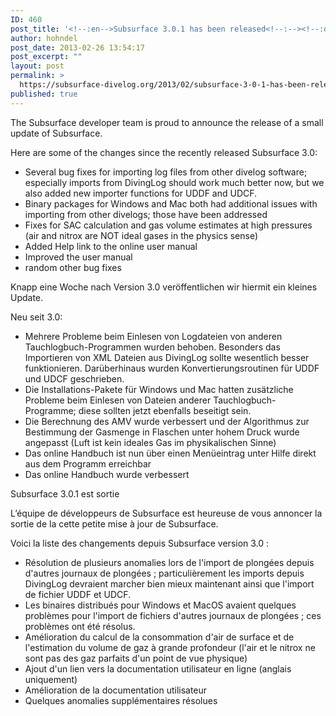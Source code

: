 ```yaml
---
ID: 460
post_title: '<!--:en-->Subsurface 3.0.1 has been released<!--:--><!--:de-->Subsurface 3.0.1 freigegeben<!--:--><!--:fr-->Subsurface 3.0.1 est sortie<!--:-->'
author: hohndel
post_date: 2013-02-26 13:54:17
post_excerpt: ""
layout: post
permalink: >
  https://subsurface-divelog.org/2013/02/subsurface-3-0-1-has-been-released/
published: true
---
```

<!--:en--><p>The Subsurface developer team is proud to announce the release of a small update of Subsurface.</p>
<p>Here are some of the changes since the recently released Subsurface 3.0:<ul>
<li> Several bug fixes for importing log files from other divelog software; especially imports from DivingLog should work much better now, but we also added new importer functions for UDDF and UDCF.</li>
<li> Binary packages for Windows and Mac both had additional issues with importing from other divelogs; those have been addressed</li>
<li> Fixes for SAC calculation and gas volume estimates at high pressures (air and nitrox are NOT ideal gases in the physics sense)</li>
<li> Added Help link to the online user manual</li>
<li> Improved the user manual</li>
<li> random other bug fixes</li></ul></p>
<!--:--><!--:de--><p>Knapp eine Woche nach Version 3.0 veröffentlichen wir hiermit ein kleines Update.</p>
<p>Neu seit 3.0:<ul>
<li> Mehrere Probleme beim Einlesen von Logdateien von anderen Tauchlogbuch-Programmen wurden behoben. Besonders das Importieren von XML Dateien aus DivingLog sollte wesentlich besser funktionieren. Darüberhinaus wurden Konvertierungsroutinen für UDDF und UDCF geschrieben.</li>
<li> Die Installations-Pakete für Windows und Mac hatten zusätzliche Probleme beim Einlesen von Dateien anderer Tauchlogbuch-Programme; diese sollten jetzt ebenfalls beseitigt sein.</li>
<li> Die Berechnung des AMV wurde verbessert und der Algorithmus zur Bestimmung der Gasmenge in Flaschen unter hohem Druck wurde angepasst (Luft ist kein ideales Gas im physikalischen Sinne)</li>
<li> Das online Handbuch ist nun über einen Menüeintrag unter Hilfe direkt aus dem Programm erreichbar</li>
<li> Das online Handbuch wurde verbessert</li>
</ul></p>
<!--:--><!--:fr--><p>Subsurface 3.0.1 est sortie</p>
<p>L’équipe de développeurs de Subsurface est heureuse de vous annoncer la sortie de la cette petite mise à jour de Subsurface.</p>
<p>Voici la liste des changements depuis Subsurface version 3.0 :   <ul>
<li> Résolution de plusieurs anomalies lors de l'import de plongées depuis d'autres journaux de plongées ; particulièrement les imports depuis DivingLog devraient marcher bien mieux maintenant ainsi que l'import de fichier UDDF et UDCF.</li>
<li> Les binaires distribués pour Windows et MacOS avaient quelques problèmes pour l'import de fichiers d'autres journaux de plongées ; ces problèmes ont été résolus.</li>   
<li> Amélioration du calcul de la consommation d'air de surface et de l'estimation du volume de gaz à grande profondeur (l'air et le nitrox ne sont pas des gaz parfaits d'un point de vue physique)</li>
<li> Ajout d'un lien vers la documentation utilisateur en ligne (anglais uniquement)</li>
<li> Amélioration de la documentation utilisateur</li>
<li> Quelques anomalies supplémentaires résolues</li></ul></p>
<!--:-->